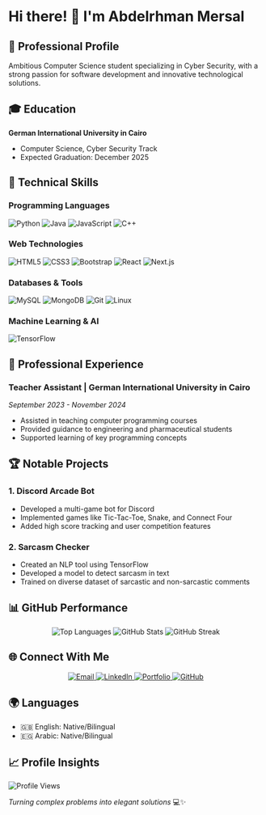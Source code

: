 # Hi there! 👋 I'm Abdelrhman Mersal

## 🌟 Professional Profile
Ambitious Computer Science student specializing in Cyber Security, with a strong passion for software development and innovative technological solutions.

## 🎓 Education
**German International University in Cairo**
- Computer Science, Cyber Security Track
- Expected Graduation: December 2025

## 🚀 Technical Skills

### Programming Languages
![Python](https://img.shields.io/badge/-Python-3776AB?style=flat-square&logo=python&logoColor=white)
![Java](https://img.shields.io/badge/-Java-007396?style=flat-square&logo=java&logoColor=white)
![JavaScript](https://img.shields.io/badge/-JavaScript-F7DF1E?style=flat-square&logo=javascript&logoColor=black)
![C++](https://img.shields.io/badge/-C++-00599C?style=flat-square&logo=c%2B%2B&logoColor=white)

### Web Technologies
![HTML5](https://img.shields.io/badge/-HTML5-E34F26?style=flat-square&logo=html5&logoColor=white)
![CSS3](https://img.shields.io/badge/-CSS3-1572B6?style=flat-square&logo=css3&logoColor=white)
![Bootstrap](https://img.shields.io/badge/-Bootstrap-563D7C?style=flat-square&logo=bootstrap&logoColor=white)
![React](https://img.shields.io/badge/-React-61DAFB?style=flat-square&logo=react&logoColor=black)
![Next.js](https://img.shields.io/badge/-Next.js-000000?style=flat-square&logo=next.js&logoColor=white)

### Databases & Tools
![MySQL](https://img.shields.io/badge/-MySQL-4479A1?style=flat-square&logo=mysql&logoColor=white)
![MongoDB](https://img.shields.io/badge/-MongoDB-47A248?style=flat-square&logo=mongodb&logoColor=white)
![Git](https://img.shields.io/badge/-Git-F05032?style=flat-square&logo=git&logoColor=white)
![Linux](https://img.shields.io/badge/-Linux-FCC624?style=flat-square&logo=linux&logoColor=black)

### Machine Learning & AI
![TensorFlow](https://img.shields.io/badge/-TensorFlow-FF6F00?style=flat-square&logo=tensorflow&logoColor=white)

## 💼 Professional Experience
### Teacher Assistant | German International University in Cairo
*September 2023 - November 2024*
- Assisted in teaching computer programming courses
- Provided guidance to engineering and pharmaceutical students
- Supported learning of key programming concepts

## 🏆 Notable Projects

### 1. Discord Arcade Bot
- Developed a multi-game bot for Discord
- Implemented games like Tic-Tac-Toe, Snake, and Connect Four
- Added high score tracking and user competition features

### 2. Sarcasm Checker
- Created an NLP tool using TensorFlow
- Developed a model to detect sarcasm in text
- Trained on diverse dataset of sarcastic and non-sarcastic comments

## 📊 GitHub Performance

<div align="center">
  <img src="https://github-readme-stats.vercel.app/api/top-langs/?username=DodoLintu108&layout=compact&hide=html&theme=radical" alt="Top Languages" />
  
  <img src="https://github-readme-stats.vercel.app/api?username=DodoLintu108&show_icons=true&theme=radical" alt="GitHub Stats" />
  
  <img src="https://streak-stats.demolab.com?user=DodoLintu108&theme=radical" alt="GitHub Streak" />
</div>

## 🌐 Connect With Me

<div align="center">
  <a href="mailto:abdelrhmanmersal108@gmail.com">
    <img src="https://img.shields.io/badge/-Email-D14836?style=for-the-badge&logo=gmail&logoColor=white" alt="Email"/>
  </a>
  <a href="https://www.linkedin.com/in/abdelrhman-mersal">
    <img src="https://img.shields.io/badge/-LinkedIn-0A66C2?style=for-the-badge&logo=linkedin" alt="LinkedIn"/>
  </a>
  <a href="https://abdelrhman-mersal.vercel.app">
    <img src="https://img.shields.io/badge/-Portfolio-000000?style=for-the-badge&logo=vercel" alt="Portfolio"/>
  </a>
  <a href="https://github.com/DodoLintu108">
    <img src="https://img.shields.io/badge/-GitHub-181717?style=for-the-badge&logo=github" alt="GitHub"/>
  </a>
</div>

## 🌍 Languages
- 🇬🇧 English: Native/Bilingual
- 🇪🇬 Arabic: Native/Bilingual

## 📈 Profile Insights
![Profile Views](https://komarev.com/ghpvc/?username=DodoLintu108&color=blueviolet)

*Turning complex problems into elegant solutions* 💻✨
